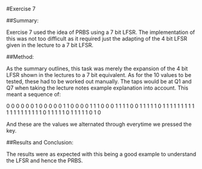 #Exercise 7

##Summary:

Exercise 7 used the idea of PRBS using a 7 bit LFSR. The implementation of this was not too difficult as it required just the adapting of the 4 bit LFSR given in the lecture to a 7 bit LFSR.


##Method:

As the summary outlines, this task was merely the expansion of the 4 bit LFSR shown in the lectures to a 7 bit equivalent. As for the 10 values to be tested, these had to be worked out manually. The taps would be at Q1 and Q7 when taking the lecture notes example explanation into account. This meant a sequence of:

0 0 0 0 0 0 1
0 0 0 0 0 1 1
0 0 0 0 1 1 1
0 0 0 1 1 1 1
0 0 1 1 1 1 1
0 1 1 1 1 1 1
1 1 1 1 1 1 1
1 1 1 1 1 1 0
1 1 1 1 1 0 1
1 1 1 1 0 1 0

And these are the values we alternated through everytime we pressed the key.


##Results and Conclusion:

The results were as expected with this being a good example to understand the LFSR and hence the PRBS.
